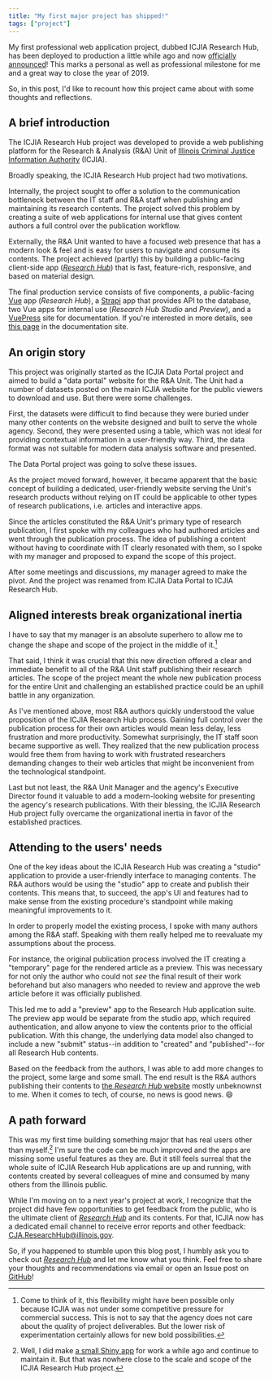 ```yaml
---
title: "My first major project has shipped!"
tags: ["project"]
---
```


My first professional web application project, dubbed ICJIA Research Hub, has been deployed to production a little while ago and now [officially announced](https://twitter.com/ICJIA_Illinois/status/1204507465708126208)! This marks a personal as well as professional milestone for me and a great way to close the year of 2019.

So, in this post, I'd like to recount how this project came about with some thoughts and reflections.

## A brief introduction

The ICJIA Research Hub project was developed to provide a web publishing platform for the Research & Analysis (R&A) Unit of [Illinois Criminal Justice Information Authority](https://icjia.illinois.gov/) (ICJIA).

Broadly speaking, the ICJIA Research Hub project had two motivations.

Internally, the project sought to offer a solution to the communication bottleneck between the IT staff and R&A staff when publishing and maintaining its research contents. The project solved this problem by creating a suite of web applications for internal use that gives content authors a full control over the publication workflow.

Externally, the R&A Unit wanted to have a focused web presence that has a modern look & feel and is easy for users to navigate and consume its contents. The project achieved (partly) this by building a public-facing client-side app ([_Research Hub_](https://icjia.illinois.gov/researchhub)) that is fast, feature-rich, responsive, and based on material design.

The final production service consists of five components, a public-facing [Vue](https://vuejs.org/) app (*Research Hub*), a [Strapi](http://strapi.io/) app that provides API to the database, two Vue apps for internal use (*Research Hub Studio* and *Preview*), and a [VuePress](https://vuepress.vuejs.org/) site for documentation. If you're interested in more details, see [this page](https://icjia.illinois.gov/researchhub/docs/dev-guide/architecture.html) in the documentation site.

## An origin story

This project was originally started as the ICJIA Data Portal project and aimed to build a "data portal" website for the R&A Unit. The Unit had a number of datasets posted on the main ICJIA website for the public viewers to download and use. But there were some challenges.

First, the datasets were difficult to find because they were buried under many other contents on the website designed and built to serve the whole agency. Second, they were presented using a table, which was not ideal for providing contextual information in a user-friendly way. Third, the data format was not suitable for modern data analysis software and presented.

The Data Portal project was going to solve these issues.

As the project moved forward, however, it became apparent that the basic concept of building a dedicated, user-friendly website serving the Unit's research products without relying on IT could be applicable to other types of research publications, i.e. articles and interactive apps.

Since the articles constituted the R&A Unit's primary type of research publication, I first spoke with my colleagues who had authored articles and went through the publication process. The idea of publishing a content without having to coordinate with IT clearly resonated with them, so I spoke with my manager and proposed to expand the scope of this project.

After some meetings and discussions, my manager agreed to make the pivot. And the project was renamed from ICJIA Data Portal to ICJIA Research Hub.

## Aligned interests break organizational inertia

I have to say that my manager is an absolute superhero to allow me to change the shape and scope of the project in the middle of it.[^1]

[^1]: Come to think of it, this flexibility might have been possible only because ICJIA was not under some competitive pressure for commercial success. This is not to say that the agency does not care about the quality of project deliverables. But the lower risk of experimentation certainly allows for new bold possibilities.

That said, I think it was crucial that this new direction offered a clear and immediate benefit to all of the R&A Unit staff publishing their research articles. The scope of the project meant the whole new publication process for the entire Unit and challenging an established practice could be an uphill battle in any organization.

As I've mentioned above, most R&A authors quickly understood the value proposition of the ICJIA Research Hub process. Gaining full control over the publication process for their own articles would mean less delay, less frustration and more productivity. Somewhat surprisingly, the IT staff soon became supportive as well. They realized that the new publication process would free them from having to work with frustrated researchers demanding changes to their web articles that might be inconvenient from the technological standpoint.

Last but not least, the R&A Unit Manager and the agency's Executive Director found it valuable to add a modern-looking website for presenting the agency's research publications. With their blessing, the ICJIA Research Hub project fully overcame the organizational inertia in favor of the established practices.

## Attending to the users' needs

One of the key ideas about the ICJIA Research Hub was creating a "studio" application to provide a user-friendly interface to managing contents. The R&A authors would be using the "studio" app to create and publish their contents. This means that, to succeed, the app's UI and features had to make sense from the existing procedure's standpoint while making meaningful improvements to it.

In order to properly model the existing process, I spoke with many authors among the R&A staff. Speaking with them really helped me to reevaluate my assumptions about the process.

For instance, the original publication process involved the IT creating a "temporary" page for the rendered article as a preview. This was necessary for not only the author who could not _see_ the final result of their work beforehand but also managers who needed to review and approve the web article before it was officially published.

This led me to add a "preview" app to the Research Hub application suite. The preview app would be separate from the studio app, which required authentication, and allow anyone to view the contents prior to the official publication. With this change, the underlying data model also changed to include a new "submit" status--in addition to "created" and "published"--for all Research Hub contents.

Based on the feedback from the authors, I was able to add more changes to the project, some large and some small. The end result is the R&A authors publishing their contents to [the _Research Hub_ website](https://icjia.illinois.gov/researchhub) mostly unbeknownst to me. When it comes to tech, of course, no news is good news. 😄

## A path forward

This was my first time building something major that has real users other than myself.[^2] I'm sure the code can be much improved and the apps are missing some useful features as they are. But it still feels surreal that the whole suite of ICJIA Research Hub applications are up and running, with contents created by several colleagues of mine and consumed by many others from the Illinois public.

[^2]: Well, I did make [a small Shiny app](https://app.icjia.cloud/app/ucr-index-offense-explorer) for work a while ago and continue to maintain it. But that was nowhere close to the scale and scope of the ICJIA Research Hub project.

While I'm moving on to a next year's project at work, I recognize that the project did have few opportunities to get feedback from the public, who is the ultimate client of [_Research Hub_](https://icjia.illinois.gov/researchhub) and its contents. For that, ICJIA now has a dedicated email channel to receive error reports and other feedback: [CJA.ResearchHub@illinois.gov](mailto:CJA.ResearchHub@illinois.gov).

So, if you happened to stumble upon this blog post, I humbly ask you to check out [_Research Hub_](https://icjia.illinois.gov/researchhub) and let me know what you think. Feel free to share your thoughts and recommendations via email or open an Issue post on [GitHub](https://github.com/icjia/researchhub)!
